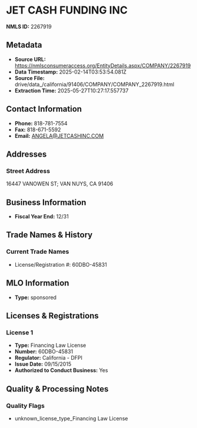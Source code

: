 # JET CASH FUNDING INC

**NMLS ID:** 2267919

## Metadata
- **Source URL:** https://nmlsconsumeraccess.org/EntityDetails.aspx/COMPANY/2267919
- **Data Timestamp:** 2025-02-14T03:53:54.081Z
- **Source File:** drive/data_/california/91406/COMPANY/COMPANY_2267919.html
- **Extraction Time:** 2025-05-27T10:27:17.557737

## Contact Information
- **Phone:** 818-781-7554
- **Fax:** 818-671-5592
- **Email:** ANGELA@JETCASHINC.COM

## Addresses
### Street Address
16447 VANOWEN ST; VAN NUYS, CA 91406

## Business Information
- **Fiscal Year End:** 12/31

## Trade Names & History
### Current Trade Names
- License/Registration #: 60DBO-45831

## MLO Information
- **Type:** sponsored

## Licenses & Registrations

### License 1
- **Type:** Financing Law License
- **Number:** 60DBO-45831
- **Regulator:** California - DFPI
- **Issue Date:** 09/15/2015
- **Authorized to Conduct Business:** Yes

## Quality & Processing Notes
### Quality Flags
- unknown_license_type_Financing Law License
